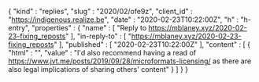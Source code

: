 {
  "kind" : "replies",
  "slug" : "2020/02/ofe9z",
  "client_id" : "https://indigenous.realize.be",
  "date" : "2020-02-23T10:22:00Z",
  "h" : "h-entry",
  "properties" : {
    "name" : [ "Reply to https://mblaney.xyz/2020-02-23-fixing_reposts" ],
    "in-reply-to" : [ "https://mblaney.xyz/2020-02-23-fixing_reposts" ],
    "published" : [ "2020-02-23T10:22:00Z" ],
    "content" : [ {
      "html" : "",
      "value" : "I'd also recommend having a read of https://www.jvt.me/posts/2019/09/28/microformats-licensing/ as there are also legal implications of sharing others' content"
    } ]
  }
}
